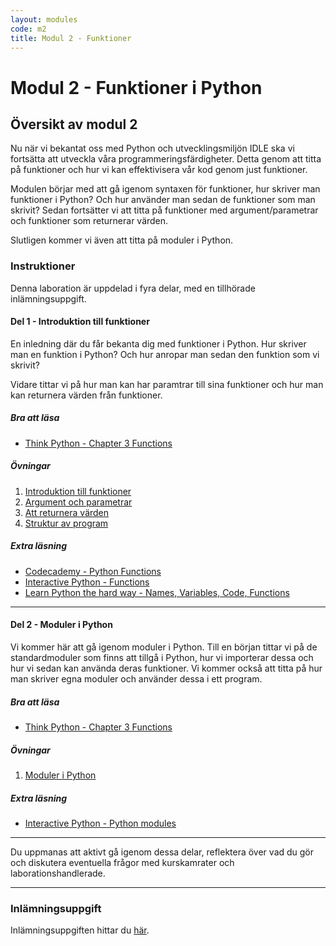 ```yaml
---
layout: modules
code: m2
title: Modul 2 - Funktioner
---
```


# Modul 2 - Funktioner i Python

## Översikt av modul 2

Nu när vi bekantat oss med Python och utvecklingsmiljön IDLE ska vi fortsätta att utveckla våra programmeringsfärdigheter. Detta genom att titta på funktioner och hur vi kan effektivisera vår kod genom just funktioner.

Modulen börjar med att gå igenom syntaxen för funktioner, hur skriver man funktioner i Python? Och hur använder man sedan de funktioner som man skrivit? Sedan fortsätter vi att titta på funktioner med argument/parametrar och funktioner som returnerar värden.

Slutligen kommer vi även att titta på moduler i Python.

### Instruktioner

Denna laboration är uppdelad i fyra delar, med en tillhörade inlämningsuppgift.

#### Del 1 - Introduktion till funktioner

En inledning där du får bekanta dig med funktioner i Python. Hur skriver man en funktion i Python? Och hur anropar man sedan den funktion som vi skrivit?

Vidare tittar vi på hur man kan har paramtrar till sina funktioner och hur man kan returnera värden från funktioner.

##### Bra att läsa

- [Think Python - Chapter 3  Functions](http://www.greenteapress.com/thinkpython/html/thinkpython004.html)

##### Övningar

1. [Introduktion till funktioner](exercises/L01.html)
2. [Argument och parametrar](exercises/L02.html)
3. [Att returnera värden](exercises/L03.html)
4. [Struktur av program](exercises/L04.html)

##### Extra läsning

- [Codecademy - Python Functions](http://www.codecademy.com/en/tracks/python)
- [Interactive Python - Functions](http://interactivepython.org/runestone/static/thinkcspy/Functions/functions.html)
- [Learn Python the hard way - Names, Variables, Code, Functions](http://learnpythonthehardway.org/book/ex18.html)

---

#### Del 2 - Moduler i Python

Vi kommer här att gå igenom moduler i Python. Till en början tittar vi på de standardmoduler som finns att tillgå i Python, hur vi importerar dessa och hur vi sedan kan använda deras funktioner. Vi kommer också att titta på hur man skriver egna moduler och använder dessa i ett program.

##### Bra att läsa

- [Think Python - Chapter 3  Functions](http://www.greenteapress.com/thinkpython/html/thinkpython004.html)

##### Övningar

1. [Moduler i Python](exercises/L05.html)

##### Extra läsning

- [Interactive Python - Python modules](http://interactivepython.org/runestone/static/thinkcspy/toc.html#python-modules)

---

Du uppmanas att aktivt gå igenom dessa delar, reflektera över vad du gör och diskutera eventuella frågor med kurskamrater och laborationshandlerade.

---

### Inlämningsuppgift

Inlämningsuppgiften hittar du [här](assignments/U1.html).